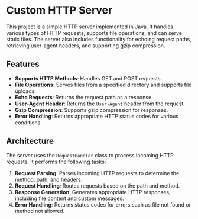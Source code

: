 # Custom HTTP Server

This project is a simple HTTP server implemented in Java. It handles various types of HTTP requests, supports file operations, and can serve static files. The server also includes functionality for echoing request paths, retrieving user-agent headers, and supporting gzip compression.

## Features

- **Supports HTTP Methods**: Handles GET and POST requests.
- **File Operations**: Serves files from a specified directory and supports file uploads.
- **Echo Requests**: Returns the request path as a response.
- **User-Agent Header**: Returns the `User-Agent` header from the request.
- **Gzip Compression**: Supports gzip compression for responses.
- **Error Handling**: Returns appropriate HTTP status codes for various conditions.

## Architecture

The server uses the `RequestHandler` class to process incoming HTTP requests. It performs the following tasks:

1. **Request Parsing**: Parses incoming HTTP requests to determine the method, path, and headers.
2. **Request Handling**: Routes requests based on the path and method.
3. **Response Generation**: Generates appropriate HTTP responses, including file content and custom messages.
4. **Error Handling**: Returns status codes for errors such as file not found or method not allowed.
